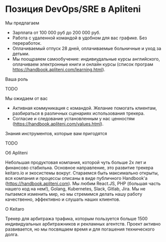 # Позиция DevOps/SRE в Apliteni

Мы предлагаем

- Зарплата от 100 000 руб до 200 000 руб.
- Работа с удаленной командой в удобном для вас графике. Без переработок.
- Оплачиваемый отпуск 28 дней, оплачиваемые больничные и уход за детьми.
- Мы поощраяем самообучение: индивиудальные курсы английского, оплачиваем электронные книги и онлайн курсы (список програм https://handbook.apliteni.com/learning.html).

Ваша роль

TODO


Мы ожидаем от вас

- Активная коммуникация с командой. Желание помогать клиентам, разбираться в различных сценариях использования трекера.
- Согласие и следование установленным у нас ценностям (https://handbook.apliteni.com/values.html).

Знания инструментов, которые вам пригодятся

TODO

Об Apliteni

Небольшая продуктовая компания, которой чуть больше 2х лет и финансово стабильна. Основное направление, это развитие трекера keitaro.io и экосистемы вокруг. Стараемся быть максимально открыты, вся компания и процессы описаны в виде публичного Handbook'а (https://handbook.apliteni.com). Мы любим React.JS, PHP (большая часть нашего код на нем!), Golang, Kubernetes, Slack, Gitlab, Jira. Мы не пытаемся изменить мир, но мы стремимся делать нашу работу качественно, эффективно и слушать наших клиентов. 

О Keitaro

Трекер для арбитража трафика, которым пользуется больше 1500 индивидуальных арбитражников и рекламных агентств. Проект активно развивается, но мы посвящаем время и для погашения технического долга.
